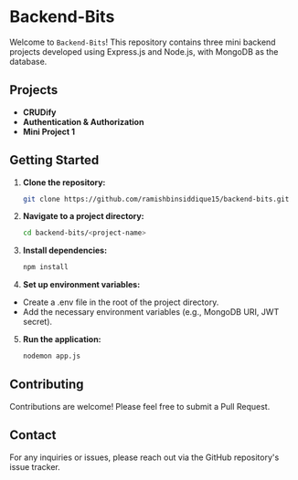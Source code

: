 # Backend-Bits

Welcome to `Backend-Bits`! This repository contains three mini backend projects developed using Express.js and Node.js, with MongoDB as the database.

## Projects

- **CRUDify**
- **Authentication & Authorization**
- **Mini Project 1**

## Getting Started

1. **Clone the repository:**
   ```bash
   git clone https://github.com/ramishbinsiddique15/backend-bits.git
2. **Navigate to a project directory:**
   ```bash
   cd backend-bits/<project-name>
3. **Install dependencies:**
   ```bash
   npm install
4. **Set up environment variables:**
-  Create a .env file in the root of the project directory.
-  Add the necessary environment variables (e.g., MongoDB URI, JWT secret).
5. **Run the application:**
   ```bash
   nodemon app.js

## Contributing
Contributions are welcome! Please feel free to submit a Pull Request.

## Contact
For any inquiries or issues, please reach out via the GitHub repository's issue tracker.

